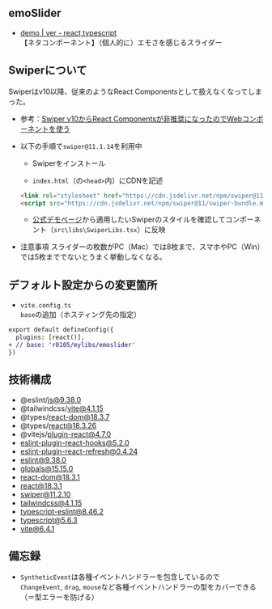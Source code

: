 ## emoSlider
- [demo | ver - react,typescript](https://k2webservice.xsrv.jp/r0105/mylibs/emoslider/)<br>
【ネタコンポーネント】（個人的に）エモさを感じるスライダー

## Swiperについて
Swiperはv10以降、従来のようなReact Componentsとして扱えなくなってしまった。
- 参考：[Swiper v10からReact Componentsが非推奨になったのでWebコンポーネントを使う](https://zenn.dev/rsugi/articles/9d7479b7e3e27b)

- 以下の手順で`swiper@11.1.14`を利用中
  - Swiperをインストール

  - `index.html`（の`<head>`内）にCDNを記述
  ```html
  <link rel="stylesheet" href="https://cdn.jsdelivr.net/npm/swiper@11/swiper-bundle.min.css" />
  <script src="https://cdn.jsdelivr.net/npm/swiper@11/swiper-bundle.min.js"></script>
  ```

  - [公式デモページ](https://swiperjs.com/demos)から適用したいSwiperのスタイルを確認してコンポーネント（`src\libs\SwiperLibs.tsx`）に反映

- 注意事項
スライダーの枚数がPC（Mac）では8枚まで、スマホやPC（Win）では5枚まででないとうまく挙動しなくなる。

## デフォルト設定からの変更箇所
- `vite.config.ts`<br>
`base`の追加（ホスティング先の指定）

```diff
export default defineConfig({
  plugins: [react()],
+ // base: 'r0105/mylibs/emoslider'
})
```

## 技術構成
- @eslint/js@9.38.0
- @tailwindcss/vite@4.1.15
- @types/react-dom@18.3.7
- @types/react@18.3.26
- @vitejs/plugin-react@4.7.0
- eslint-plugin-react-hooks@5.2.0
- eslint-plugin-react-refresh@0.4.24
- eslint@9.38.0
- globals@15.15.0
- react-dom@18.3.1
- react@18.3.1
- swiper@11.2.10
- tailwindcss@4.1.15
- typescript-eslint@8.46.2
- typescript@5.6.3
- vite@6.4.1

## 備忘録
- `SyntheticEvent`は各種イベントハンドラーを包含しているので `ChangeEvent`, `drag`, `mouse`など各種イベントハンドラーの型をカバーできる（＝型エラーを防げる）